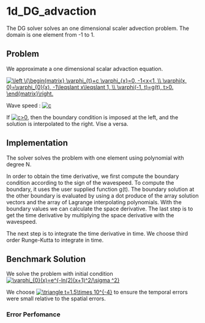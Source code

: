 # 1d_DG_advaction
The DG solver solves an one dimensional scaler advection problem. The domain is one element from -1 to 1. 

## Problem 
We approximate a one dimensional scalar advaction equation.

<a href="https://www.codecogs.com/eqnedit.php?latex=\left&space;\{\begin{matrix}&space;\varphi_{t}&plus;c&space;\varphi_{x}=0,&space;-1<x<1,&space;\\&space;\varphi(x,&space;0)=\varphi_{0}(x),&space;-1\leqslant&space;x\leqslant&space;1,&space;\\&space;\varphi(-1,&space;t)=g(t),&space;t>0.&space;\end{matrix}\right." target="_blank"><img src="https://latex.codecogs.com/gif.latex?\left&space;\{\begin{matrix}&space;\varphi_{t}&plus;c&space;\varphi_{x}=0,&space;-1<x<1,&space;\\&space;\varphi(x,&space;0)=\varphi_{0}(x),&space;-1\leqslant&space;x\leqslant&space;1,&space;\\&space;\varphi(-1,&space;t)=g(t),&space;t>0.&space;\end{matrix}\right." title="\left \{\begin{matrix} \varphi_{t}+c \varphi_{x}=0, -1<x<1, \\ \varphi(x, 0)=\varphi_{0}(x), -1\leqslant x\leqslant 1, \\ \varphi(-1, t)=g(t), t>0. \end{matrix}\right." /></a>

Wave speed : <a href="https://www.codecogs.com/eqnedit.php?latex=c" target="_blank"><img src="https://latex.codecogs.com/gif.latex?c" title="c" /></a>

If <a href="https://www.codecogs.com/eqnedit.php?latex=c>0" target="_blank"><img src="https://latex.codecogs.com/gif.latex?c>0" title="c>0" /></a>, then the boundary condition is imposed at the left, and the solution is interpolated to the right. Vise a versa. 

## Implementation
The solver solves the problem with one element using polynomial with degree N. 

In order to obtain the time derivative, we first compute the boundary condition according to the sign of the wavespeed. To compute the boundary, it uses the user supplied function g(t). The boundary solution at the other boundary is evaluated by using a dot produce of the array solution vectors and the array of Lagrange interpolating polynomials. With the boundary values we can calculate the space derivative. The last step is to get the time derivative by multiplying the space derivative with the wavespeed. 

The next step is to integrate the time derivative in time. We choose third order Runge-Kutta to integrate in time. 

## Benchmark Solution
We solve the problem with initial condition <a href="https://www.codecogs.com/eqnedit.php?latex=\varphi_{0}(x)=e^{-ln(2)(x&plus;1)^2/\sigma&space;^2}" target="_blank"><img src="https://latex.codecogs.com/gif.latex?\varphi_{0}(x)=e^{-ln(2)(x&plus;1)^2/\sigma&space;^2}" title="\varphi_{0}(x)=e^{-ln(2)(x+1)^2/\sigma ^2}" /></a>

We choose <a href="https://www.codecogs.com/eqnedit.php?latex=\triangle&space;t=1.5\times&space;10^{-4}" target="_blank"><img src="https://latex.codecogs.com/gif.latex?\triangle&space;t=1.5\times&space;10^{-4}" title="\triangle t=1.5\times 10^{-4}" /></a> to ensure the temporal errors were small relative to the spatial errors. 

### Error Perfomance
